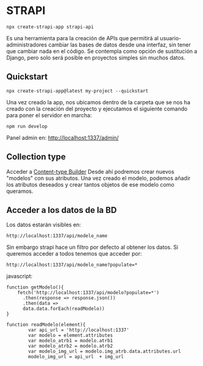 # STRAPI

```
npx create-strapi-app strapi-api
```

Es una herramienta para la creación de APIs que permitirá al usuario-administradores
cambiar las bases de datos desde una interfaz, sin tener que cambiar nada en el código.
Se contempla como opción de sustitución a Django, pero solo será posible en proyectos
simples sin muchos datos.

## Quickstart

```
npx create-strapi-app@latest my-project --quickstart
```


Una vez creado la app, nos ubicamos dentro de la carpeta que se nos ha creado con la 
creación del proyecto y ejecutamos el siguiente comando para poner el servidor en marcha:
```
npm run develop
```

Panel admin en: [http://localhost:1337/admin/](http://localhost:1337/admin/)



## Collection type

Acceder a [Content-type Builder](http://localhost:1337/admin/plugins/content-type-builder/content-types/plugin::users-permissions.user)
Desde ahí podremos crear nuevos "modelos" con sus atributos. Una vez creado el modelo, podemos
añadir los atributos deseados y crear tantos objetos de ese modelo como queramos.

## Acceder a los datos de la BD

Los datos estarán visibles en:
```
http://localhost:1337/api/modelo_name
```

Sin embargo strapi hace un filtro por defecto al obtener los datos. Si queremos acceder a 
todos tenemos que acceder por:
```
http://localhost:1337/api/modelo_name?populate=*
```

javascript:

```
function getModelo(){
    fetch('http://localhost:1337/api/modelo?populate=*')
      .then(response => response.json())
      .then(data =>
      data.data.forEach(readModelo))    
}

function readModelo(element){
        var api_url = 'http://localhost:1337'
        var modelo = element.attributes
        var modelo_atrb1 = modelo.atrb1
        var modelo_atrb2 = modelo.atrb2
        var modelo_img_url = modelo.img_atrb.data.attributes.url
        modelo_img_url = api_url  + img_url
```
